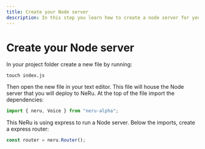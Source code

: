 ```yaml
---
title: Create your Node server
description: In this step you learn how to create a node server for your NeRu Project.
---
```


# Create your Node server

In your project folder create a new file by running:

```
touch index.js
```

Then open the new file in your text editor. This file will house the Node server that you will deploy to NeRu. At the top of the file import the dependencies:

```javascript
import { neru, Voice } from "neru-alpha";
```

This NeRu is using express to run a Node server. Below the imports, create a express router: 

```javascript
const router = neru.Router();
```